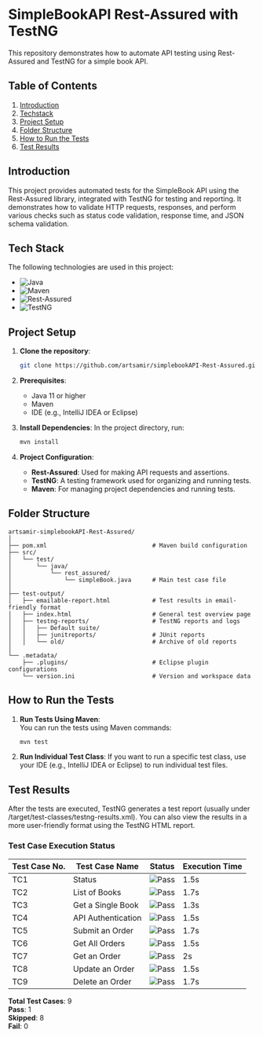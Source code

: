 # SimpleBookAPI Rest-Assured with TestNG

This repository demonstrates how to automate API testing using Rest-Assured and TestNG for a simple book API.

## Table of Contents
1. [Introduction](#introduction)
2. [Techstack](#Techstack)
3. [Project Setup](#project-setup)
4. [Folder Structure](#folder-structure)
5. [How to Run the Tests](#how-to-run-the-tests)
6. [Test Results](#test-results)


## Introduction

This project provides automated tests for the SimpleBook API using the Rest-Assured library, integrated with TestNG for testing and reporting. It demonstrates how to validate HTTP requests, responses, and perform various checks such as status code validation, response time, and JSON schema validation.

## Tech Stack

The following technologies are used in this project:

- ![Java](https://img.shields.io/badge/Java-11-007396?style=flat&logo=openjdk&logoColor=white)  
- ![Maven](https://img.shields.io/badge/Maven-3.8.4-2E6C71?style=flat&logo=apache-maven&logoColor=white)  
- ![Rest-Assured](https://img.shields.io/badge/Rest--Assured-4.3.3-50C878?style=flat&logo=swagger&logoColor=white)  
- ![TestNG](https://img.shields.io/badge/TestNG-7.4.0-1D8348?style=flat&logo=testng&logoColor=white)


## Project Setup

1. **Clone the repository**:
    ```bash
    git clone https://github.com/artsamir/simplebookAPI-Rest-Assured.git
    ```

2. **Prerequisites**:
    - Java 11 or higher
    - Maven
    - IDE (e.g., IntelliJ IDEA or Eclipse)

3. **Install Dependencies**:
    In the project directory, run:
    ```bash
    mvn install
    ```

4. **Project Configuration**:
    - **Rest-Assured**: Used for making API requests and assertions.
    - **TestNG**: A testing framework used for organizing and running tests.
    - **Maven**: For managing project dependencies and running tests.
  
## Folder Structure

```
artsamir-simplebookAPI-Rest-Assured/
│
├── pom.xml                              # Maven build configuration
├── src/
│   └── test/
│       └── java/
│           └── rest_assured/
│               └── simpleBook.java      # Main test case file
│
├── test-output/
│   ├── emailable-report.html            # Test results in email-friendly format
│   ├── index.html                       # General test overview page
│   ├── testng-reports/                  # TestNG reports and logs
│   │   ├── Default suite/
│   │   ├── junitreports/                # JUnit reports
│   │   └── old/                         # Archive of old reports
│
└── .metadata/
    ├── .plugins/                        # Eclipse plugin configurations
    └── version.ini                      # Version and workspace data
```
    

## How to Run the Tests

1. **Run Tests Using Maven**:  
   You can run the tests using Maven commands:
   ```bash
   mvn test
2. **Run Individual Test Class**:
   If you want to run a specific test class, use your IDE (e.g., IntelliJ IDEA or Eclipse) to run individual test files.

## Test Results
After the tests are executed, TestNG generates a test report (usually under /target/test-classes/testng-results.xml). You can also view the results in a more user-friendly format using the TestNG HTML report.

### Test Case Execution Status

| Test Case No. | Test Case Name        | Status                                      | Execution Time |
|---------------|-----------------------|---------------------------------------------|----------------|
| TC1           | Status                | ![Pass](https://img.shields.io/badge/Status-Pass-brightgreen)  | 1.5s           |
| TC2           | List of Books         | ![Pass](https://img.shields.io/badge/Status-Pass-brightgreen)  | 1.7s           |
| TC3           | Get a Single Book     | ![Pass](https://img.shields.io/badge/Status-Pass-brightgreen)  | 1.3s           |
| TC4           | API Authentication    | ![Pass](https://img.shields.io/badge/Status-Pass-brightgreen)  | 1.5s           |
| TC5           | Submit an Order       | ![Pass](https://img.shields.io/badge/Status-Pass-brightgreen)  | 1.7s           |
| TC6           | Get All Orders        | ![Pass](https://img.shields.io/badge/Status-Pass-brightgreen)  | 1.5s           |
| TC7           | Get an Order          | ![Pass](https://img.shields.io/badge/Status-Pass-brightgreen)  | 2s             |
| TC8           | Update an Order       | ![Pass](https://img.shields.io/badge/Status-Pass-brightgreen)  | 1.5s           |
| TC9           | Delete an Order       | ![Pass](https://img.shields.io/badge/Status-Pass-brightgreen)  | 1.7s           |

**Total Test Cases**: 9  
**Pass**: 1  
**Skipped**: 8  
**Fail**: 0


